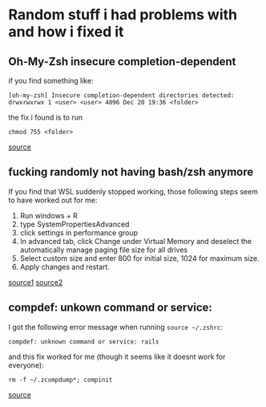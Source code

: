 # Random stuff i had problems with and how i fixed it

## Oh-My-Zsh insecure completion-dependent

if you find something like:
```
[oh-my-zsh] Insecure completion-dependent directories detected:
drwxrwxrwx 1 <user> <user> 4096 Dec 20 19:36 <folder>
```

the fix i found is to run 

```
chmod 755 <folder>
```
[source](https://github.com/ohmyzsh/ohmyzsh/issues/6835)

## fucking randomly not having bash/zsh anymore
If you find that WSL suddenly stopped working, those following steps seem to have worked out for me:

  1. Run windows + R
  2. type SystemPropertiesAdvanced
  3. click settings in performance group
  4. In advanced tab, click Change under Virtual Memory and deselect the automatically manage paging file size for all drives
  5. Select custom size and enter 800 for initial size, 1024 for maximum size.
  6. Apply changes and restart.

[source1](https://superuser.com/questions/1275505/wsl-bash-doesnt-start)
[source2](https://github.com/Microsoft/WSL/issues/849)

## compdef: unkown command or service: <command>
I got the following error message when running `source ~/.zshrc`:

```
compdef: unknown command or service: rails
```

and this fix worked for me (though it seems like it doesnt work for everyone):

```
rm -f ~/.zcompdump*; compinit
```

[source](https://github.com/ohmyzsh/ohmyzsh/issues/2337)